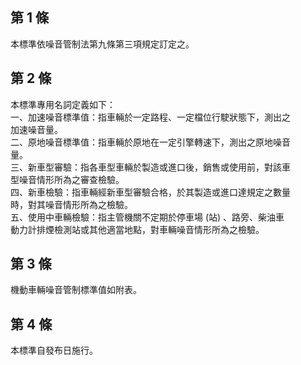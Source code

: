 第 1 條
-------
本標準依噪音管制法第九條第三項規定訂定之。

第 2 條
-------
本標準專用名詞定義如下：  
一、加速噪音標準值：指車輛於一定路程、一定檔位行駛狀態下，測出之  
    加速噪音量。  
二、原地噪音標準值：指車輛於原地在一定引擎轉速下，測出之原地噪音  
    量。  
三、新車型審驗：指各車型車輛於製造或進口後，銷售或使用前，對該車  
    型噪音情形所為之審查檢驗。  
四、新車檢驗：指車輛經新車型審驗合格，於其製造或進口達規定之數量  
    時，對其噪音情形所為之檢驗。  
五、使用中車輛檢驗：指主管機關不定期於停車場 (站) 、路旁、柴油車  
    動力計排煙檢測站或其他適當地點，對車輛噪音情形所為之檢驗。

第 3 條
-------
機動車輛噪音管制標準值如附表。

第 4 條
-------
本標準自發布日施行。

